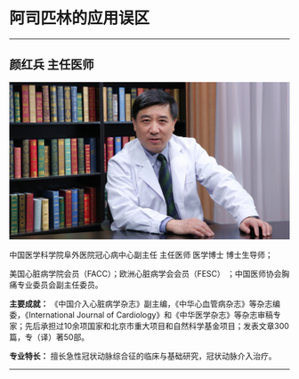 # 阿司匹林的应用误区

---

## 颜红兵 主任医师

![1679372022312](image/c06_001/1679372022312.png)

中国医学科学院阜外医院冠心病中心副主任 主任医师 医学博士 博士生导师；

美国心脏病学院会员（FACC）；欧洲心脏病学会会员（FESC） ；中国医师协会胸痛专业委员会副主任委员。


**主要成就：** 《中国介入心脏病学杂志》副主编，《中华心血管病杂志》等杂志编委，《International Journal of Cardiology》和《中华医学杂志》等杂志审稿专家；先后承担过10余项国家和北京市重大项目和自然科学基金项目；发表文章300篇，专（译）著50部。


**专业特长：** 擅长急性冠状动脉综合征的临床与基础研究，冠状动脉介入治疗。

---
